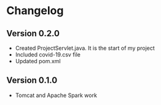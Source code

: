 # Changelog

## Version 0.2.0
- Created ProjectServlet.java. It is the start of my project
- Included covid-19.csv file
- Updated pom.xml

## Version 0.1.0
- Tomcat and Apache Spark work
